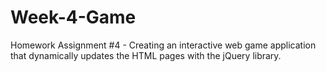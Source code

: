 # Week-4-Game
Homework Assignment #4 - Creating an interactive web game application that dynamically updates the HTML pages with the jQuery library.
